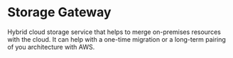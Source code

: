 # Storage Gateway

Hybrid cloud storage service that helps to merge on-premises resources with the cloud. It can help with a one-time migration or a long-term pairing of you architecture with AWS.

